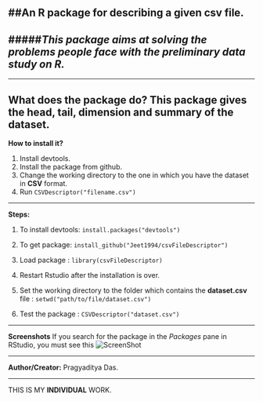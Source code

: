 ##An R package for describing a given csv file.
---
#####*This package aims at solving the problems people face with the preliminary data study on R.*
---
---

**What does the package do?**
This package gives the head, tail, dimension and summary of the dataset.
---
**How to install it?**
1. Install devtools.
2. Install the package from github.
3. Change the working directory to the one in which you have the dataset in **CSV** format.
4. Run `CSVDescriptor("filename.csv")`
---
**Steps:**
1. To install devtools: `install.packages("devtools")`

2. To get package: `install_github("Jeet1994/csvFileDescriptor")`

3. Load package : `library(csvFileDescriptor)`

4. Restart Rstudio after the installation is over.

5. Set the working directory to the folder which contains the **dataset.csv**
file : `setwd("path/to/file/dataset.csv")`

6. Test the package : `CSVDescriptor("dataset.csv")`

---

**Screenshots**
If you search for the package in the *Packages* pane in RStudio, you must see this
![ScreenShot](http://i.imgur.com/8f2QJUy.png )

---

**Author/Creator:**
Pragyaditya Das.

---

THIS IS MY **INDIVIDUAL** WORK. 

